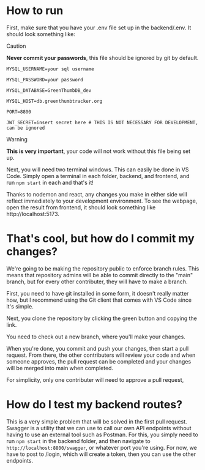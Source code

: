 # How to run

First, make sure that you have your .env file set up in the backend/.env. It should look something like:

> [!CAUTION]
> **Never commit your passwords**, this file should be ignored by git by default.

```
MYSQL_USERNAME=your sql username

MYSQL_PASSWORD=your password

MYSQL_DATABASE=GreenThumbDB_dev

MYSQL_HOST=db.greenthumbtracker.org

PORT=8800

JWT_SECRET=insert secret here # THIS IS NOT NECESSARY FOR DEVELOPMENT, can be ignored
```
> [!WARNING]
> **This is very important**, your code will not work without this file being set up.


Next, you will need two terminal windows. This can easily be done in VS Code. Simply open a terminal in each folder, backend, and frontend, and run `npm start` in each and that's it!

Thanks to nodemon and react, any changes you make in either side will reflect immediately to your development environment. To see the webpage, open the result from frontend, it should look something like http://localhost:5173.

# That's cool, but how do I commit my changes?

We're going to be making the repository public to enforce branch rules. This means that repository admins will be able to commit directly to the "main" branch, but for every other contributer, they will have to make a branch.

First, you need to have git installed in some form, it doesn't really matter how, but I recommend using the Git client that comes with VS Code since it's simple.

Next, you clone the repository by clicking the green button and copying the link.

You need to check out a new branch, where you'll make your changes.

When you're done, you commit and push your changes, then start a pull request. From there, the other contributers will review your code and when someone approves, the pull request can be completed and your changes will be merged into main when completed.

For simplicity, only one contributer will need to approve a pull request, 

# How do I test my backend routes?

This is a very simple problem that will be solved in the first pull request. Swagger is a utility that we can use to call our own API endpoints without having to use an external tool such as Postman. For this, you simply need to run `npm start` in the backend folder, and then navigate to `http://localhost:8800/swagger`, or whatever port you're using. For now, we have to post to /login, which will create a token, then you can use the other endpoints. 

